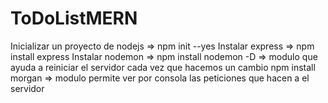 # ToDoListMERN

Inicializar un proyecto de nodejs => npm init --yes 
Instalar express => npm install express
Instalar nodemon => npm install nodemon -D  => modulo que ayuda a reiniciar el servidor cada vez que hacemos un cambio
npm install morgan => modulo permite ver por consola las peticiones que hacen a el servidor 

 
